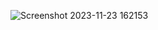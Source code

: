 ![Screenshot 2023-11-23 162153](https://github.com/7hourspg/THREE_JS_BASICS/assets/98067649/ea8ea7d2-3ad9-4409-8b58-532d4979f286)
